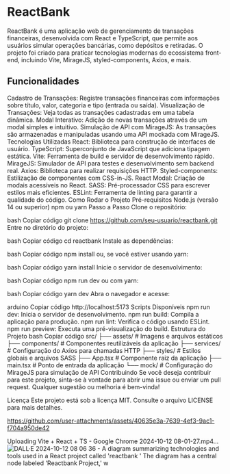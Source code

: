 # ReactBank
ReactBank é uma aplicação web de gerenciamento de transações financeiras, desenvolvida com React e TypeScript, que permite aos usuários simular operações bancárias, como depósitos e retiradas. O projeto foi criado para praticar tecnologias modernas do ecossistema front-end, incluindo Vite, MirageJS, styled-components, Axios, e mais.

## Funcionalidades
Cadastro de Transações: Registre transações financeiras com informações sobre título, valor, categoria e tipo (entrada ou saída).
Visualização de Transações: Veja todas as transações cadastradas em uma tabela dinâmica.
Modal Interativo: Adição de novas transações através de um modal simples e intuitivo.
Simulação de API com MirageJS: As transações são armazenadas e manipuladas usando uma API mockada com MirageJS.
Tecnologias Utilizadas
React: Biblioteca para construção de interfaces de usuário.
TypeScript: Superconjunto de JavaScript que adiciona tipagem estática.
Vite: Ferramenta de build e servidor de desenvolvimento rápido.
MirageJS: Simulador de API para testes e desenvolvimento sem backend real.
Axios: Biblioteca para realizar requisições HTTP.
Styled-components: Estilização de componentes com CSS-in-JS.
React Modal: Criação de modais acessíveis no React.
SASS: Pré-processador CSS para escrever estilos mais eficientes.
ESLint: Ferramenta de linting para garantir a qualidade do código.
Como Rodar o Projeto
Pré-requisitos
Node.js (versão 14 ou superior)
npm ou yarn
Passo a Passo
Clone o repositório:

bash
Copiar código
git clone https://github.com/seu-usuario/reactbank.git
Entre no diretório do projeto:

bash
Copiar código
cd reactbank
Instale as dependências:

bash
Copiar código
npm install
ou, se você estiver usando yarn:

bash
Copiar código
yarn install
Inicie o servidor de desenvolvimento:

bash
Copiar código
npm run dev
ou com yarn:

bash
Copiar código
yarn dev
Abra o navegador e acesse:

arduino
Copiar código
http://localhost:5173
Scripts Disponíveis
npm run dev: Inicia o servidor de desenvolvimento.
npm run build: Compila a aplicação para produção.
npm run lint: Verifica o código usando ESLint.
npm run preview: Executa uma pré-visualização do build.
Estrutura do Projeto
bash
Copiar código
src/
├── assets/            # Imagens e arquivos estáticos
├── components/        # Componentes reutilizáveis da aplicação
├── services/          # Configuração do Axios para chamadas HTTP
├── styles/            # Estilos globais e arquivos SASS
├── App.tsx            # Componente raiz da aplicação
├── main.tsx           # Ponto de entrada da aplicação
└── mock/              # Configuração do MirageJS para simulação de API
Contribuindo
Se você deseja contribuir para este projeto, sinta-se à vontade para abrir uma issue ou enviar um pull request. Qualquer sugestão ou melhoria é bem-vinda!

Licença
Este projeto está sob a licença MIT. Consulte o arquivo LICENSE para mais detalhes.


https://github.com/user-attachments/assets/40635e3a-7639-4ef3-9ac1-f704a950de42


Uploading Vite + React + TS - Google Chrome 2024-10-12 08-01-27.mp4…
![DALL·E 2024-10-12 08 06 36 - A diagram summarizing technologies and tools used in a React project called 'reactbank ' The diagram has a central node labeled 'Reactbank Project,' w](https://github.com/user-attachments/assets/113571fa-34c7-4e1d-b142-e0e7b17c06e7)



